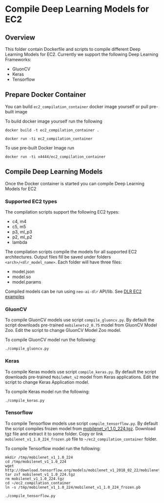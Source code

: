 # Compile Deep Learning Models for EC2

## Overview
This folder contain Dockerfile and scripts to compile different Deep Learning Models for EC2.
Currently we support the following Deep Learning Frameworks:
* GluonCV
* Keras
* Tensorflow

## Prepare Docker Container
You can build `ec2_compilation_container` docker image yourself or pull pre-built image

To build docker image yourself run the following
```
docker build -t ec2_compilation_container .

docker run -ti ec2_compilation_container
```

To use pre-built Docker Image run
```
docker run -ti x4444/ec2_compilation_container
```

## Compile Deep Learning Models
Once the Docker container is started you can compile Deep Learning Models for EC2

### Supported EC2 types
The compilation scripts support the following EC2 types:
* c4, m4
* c5, m5
* p3, ml_p3
* p2, ml_p2
* lambda

The compilation scripts compile the models for all supported EC2 architectures.
Output files fill be saved under folders `<arch>/<dlr_model_name>`.
Each folder will have three files:
* model.json
* model.so
* model.params

Compiled models can be run using `neo-ai-dlr` API/lib.
See [DLR EC2 examples](https://github.com/neo-ai/neo-ai-dlr/tree/master/examples/ec2)

### GluonCV
To compile GluonCV models use script `compile_gluoncv.py`.
By default the script downloads pre-trained `mobilenetv2_0.75` model from GluonCV Model Zoo.
Edit the script to change GluonCV Model Zoo model.

To compile GluonCV model run the following:
```
./compile_gluoncv.py
```

### Keras
To compile Keras models use script `compile_keras.py`.
By default the script downloads pre-trained `MobileNet_v2` model from Keras applications.
Edit the script to change Keras Application model.

To compile Keras model run the following:
```
./compile_keras.py
```

### Tensorflow
To compile Tensorflow models use script `compile_tensorflow.py`.
By default the script compiles frozen model from [mobilenet_v1_1.0_224.tgz](http://download.tensorflow.org/models/mobilenet_v1_2018_02_22/mobilenet_v1_1.0_224.tgz).
Download tgz file and extract it to some folder. Copy or link `mobilenet_v1_1.0_224_frozen.pb` file to `~/ec2_compilation_container` folder.

To compile Tensorflow model run the following:
```
mkdir /tmp/mobilenet_v1_1.0_224
cd /tmp/mobilenet_v1_1.0_224
wget http://download.tensorflow.org/models/mobilenet_v1_2018_02_22/mobilenet_v1_1.0_224.tgz
tar zxf mobilenet_v1_1.0_224.tgz
rm mobilenet_v1_1.0_224.tgz
cd ~/ec2_compilation_container
ln -s /tmp/mobilenet_v1_1.0_224/mobilenet_v1_1.0_224_frozen.pb

./compile_tensorflow.py
```
